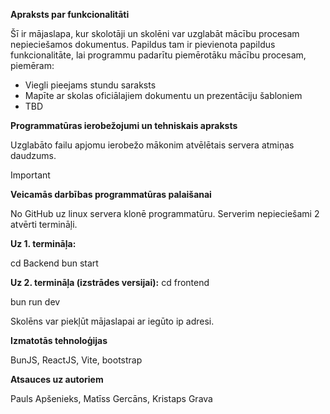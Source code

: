 **Apraksts par funkcionalitāti**

Šī ir mājaslapa, kur skolotāji un skolēni var uzglabāt mācību procesam nepieciešamos dokumentus. Papildus tam ir pievienota papildus funkcionalitāte, lai programmu padarītu piemērotāku mācību procesam, piemēram:
* Viegli pieejams stundu saraksts
* Mapīte ar skolas oficiālajiem dokumentu un prezentāciju šabloniem
* TBD

**Programmatūras ierobežojumi un tehniskais apraksts**

Uzglabāto failu apjomu ierobežo mākonim atvēlētais servera atmiņas daudzums.

>[!IMPORTANT]
>**Veicamās darbības programmatūras palaišanai**
>
>No GitHub uz linux servera klonē programmatūru. Serverim nepieciešami 2 atvērti termināļi.
>
>
>**Uz 1. termināļa:**
>
>cd Backend
>bun start
>
>
>**Uz 2. termināļa (izstrādes versijai):**
>cd frontend
>
>bun run dev
>
>Skolēns var piekļūt mājaslapai ar iegūto ip adresi.

**Izmatotās tehnoloģijas**

BunJS, ReactJS, Vite, bootstrap

**Atsauces uz autoriem**

Pauls Apšenieks, Matīss Gercāns, Kristaps Grava
